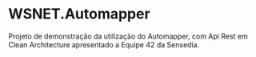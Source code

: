 # WSNET.Automapper
Projeto de demonstração da utilização do Automapper, com Api Rest em Clean Architecture apresentado a Equipe 42 da Sensedia.
